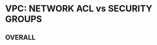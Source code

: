 # VPC: NETWORK ACL vs SECURITY GROUPS

## OVERALL



















































